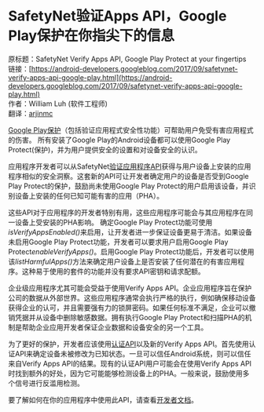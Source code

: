 # SafetyNet验证Apps API，Google Play保护在你指尖下的信息

原标题：SafetyNet Verify Apps API, Google Play Protect at your fingertips  
链接：[https://android-developers.googleblog.com/2017/09/safetynet-verify-apps-api-google-play.html](https://android-developers.googleblog.com/2017/09/safetynet-verify-apps-api-google-play.html)  
作者：William Luh (软件工程师)  
翻译：[arjinmc](https://github.com/arjinmc)  

[Google Play保护](https://www.android.com/play-protect/)（包括验证应用程式安全性功能）可帮助用户免受有害应用程式的伤害。 所有安装了Google Play的Android设备都可以使用Google Play Protect(保护)，并为用户提供安全的设置和对设备安全的认识。

应用程序开发者可以从SafetyNet[验证应用程序API](https://developer.android.com/training/safetynet/verify-apps.html)获得与用户设备上安装的应用程序相似的安全洞察。这套新的API可让开发者确定用户的设备是否受到Google Play Protect的保护，鼓励尚未使用Google Play Protect的用户启用该设备，并识别设备上安装的任何已知可能有害的应用（PHA）。

这些API对于应用程序的开发者特别有用，这些应用程序可能会与其应用程序在同一设备上受安装的PHA影响。 确定Google Play Protect功能可使用<i>isVerifyAppsEnabled()</i>来启用，让开发者进一步保证设备更易于清洁。如果设备未启用Google Play Protect功能，开发者可以要求用户启用Google Play Protect<i>enableVerifyApps()</i>。启用Google Play Protect功能后，开发者可以使用该<i>listHarmfulApps()</i>方法来确定用户设备上是否安装了任何潜在的有害应用程序。这种易于使用的套件的功能并没有要求API密钥和请求配额。

企业级应用程序尤其可能会受益于使用Verify Apps API。企业应用程序旨在保护公司的数据从外部世界。这些应用程序通常会执行严格的执行，例如确保移动设备获得企业的认可，并且需要强有力的锁屏密码。如果任何标准不满足，企业可以撤销凭据并从设备中删除敏感数据。拥有执行Google Play Protect和扫描PHA的机制是帮助企业应用开发者保证企业数据和设备安全的另一个工具。

为了更好的保护，开发者应该使用[认证API](https://android-developers.googleblog.com/2017/04/safetynet-attestation-building-block.html)以及新的Verify Apps API。首先使用认证API来确定设备未被修改为已知状态。一旦可以信任Android系统，则可以信任来自Verify Apps API的结果。现有的认证API用户可能会在使用Verify Apps API时找到额外的好处，因为它可能能够检测设备上的PHA。一般来说，鼓励使用多个信号进行反滥用检测。

要了解如何在你的应用程序中使用此API，请查看[开发者文档](https://developer.android.com/training/safetynet/verify-apps.html)。